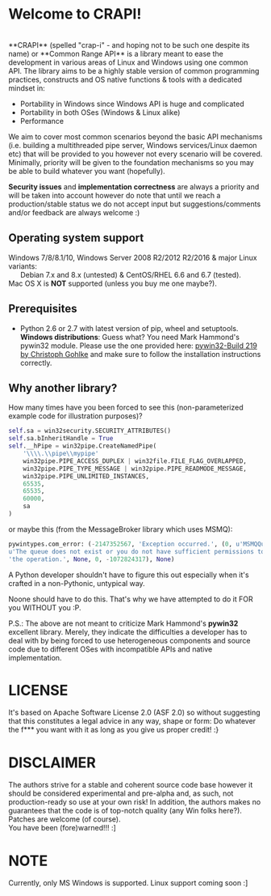# **Welcome to CRAPI!**

<br/>
**CRAPI** (spelled "crap-i" - and hoping not to be such one despite its name) or **Common Range API** is a library meant to ease the development in various areas of Linux and Windows using one common API. The library aims to be a highly stable version of common programming practices, constructs and OS native functions &amp; tools with a dedicated mindset in:

+  Portability in Windows since Windows API is huge and complicated
+  Portability in both OSes (Windows & Linux alike)
+  Performance

We aim to cover most common scenarios beyond the basic API mechanisms (i.e. building a multithreaded pipe server, Windows services/Linux daemon etc) that will be provided to you however not every scenario will be covered. Minimally, priority will be given to the foundation mechanisms so you may be able to build whatever you want (hopefully).

**Security issues** and **implementation correctness** are always a priority and will be taken into account however do note that until we reach a production/stable status we do not accept input but suggestions/comments and/or feedback are always welcome :)

## **Operating system support**
Windows 7/8/8.1/10, Windows Server 2008 R2/2012 R2/2016 & major Linux variants:<br/>
&nbsp;&nbsp;&nbsp;&nbsp;&nbsp;&nbsp;Debian 7.x and 8.x (untested) &amp; CentOS/RHEL 6.6 and 6.7 (tested).<br/>
Mac OS X is **NOT** supported (unless you buy me one maybe?).

## **Prerequisites**
+  Python 2.6 or 2.7 with latest version of pip, wheel and setuptools.<br/>
**Windows distributions**: Guess what? You need Mark Hammond's pywin32 module. Please use the one provided here: <a href="http://www.lfd.uci.edu/~gohlke/pythonlibs/#pywin32" target="_blank">pywin32-Build 219 by Christoph Gohlke</a> and make sure to follow the installation instructions correctly.<br/>

## **Why another library?**
How many times have you been forced to see this (non-parameterized example code for illustration purposes)?

```python
self.sa = win32security.SECURITY_ATTRIBUTES()
self.sa.bInheritHandle = True
self.__hPipe = win32pipe.CreateNamedPipe(
    '\\\\.\\pipe\\mypipe'
    win32pipe.PIPE_ACCESS_DUPLEX | win32file.FILE_FLAG_OVERLAPPED,
    win32pipe.PIPE_TYPE_MESSAGE | win32pipe.PIPE_READMODE_MESSAGE,
    win32pipe.PIPE_UNLIMITED_INSTANCES,
    65535,
    65535,
    60000,
    sa
)
```

or maybe this (from the MessageBroker library which uses MSMQ):

```python
pywintypes.com_error: (-2147352567, 'Exception occurred.', (0, u'MSMQQueueInfo',
u'The queue does not exist or you do not have sufficient permissions to perform'
'the operation.', None, 0, -1072824317), None)
```

A Python developer shouldn't have to figure this out especially when it's crafted in a non-Pythonic, untypical way.

Noone should have to do this. That's why we have attempted to do it FOR you WITHOUT you :P.

P.S.: The above are not meant to criticize Mark Hammond's __pywin32__ excellent library. Merely, they indicate the difficulties a developer has to deal with by being forced to use heterogeneous components and source code due to different OSes with incompatible APIs and native implementation.

# **LICENSE**
It's based on Apache Software License 2.0 (ASF 2.0) so without suggesting that this constitutes a legal advice in any way, shape or form: Do whatever the f*** you want with it as long as you give us proper credit! :}

# **DISCLAIMER**
The authors strive for a stable and coherent source code base however it should be considered experimental and pre-alpha and, as such, not production-ready so use at your own risk! In addition, the authors makes no guarantees that the code is of top-notch quality (any Win folks here?). Patches are welcome (of course).<br/>
You have been (fore)warned!!! :]

# **NOTE**
Currently, only MS Windows is supported. Linux support coming soon :]